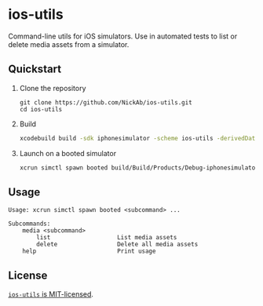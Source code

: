 # ios-utils

Command-line utils for iOS simulators. Use in automated tests to list or delete media assets from a simulator.


## Quickstart

1. Clone the repository
    ```basg
    git clone https://github.com/NickAb/ios-utils.git
    cd ios-utils
    ```
2. Build
    ```bash
    xcodebuild build -sdk iphonesimulator -scheme ios-utils -derivedDataPath ./build
    ```
3. Launch on a booted simulator
    ```bash
    xcrun simctl spawn booted build/Build/Products/Debug-iphonesimulator/ios-utils.app/ios-utils help
    ```


## Usage

```
Usage: xcrun simctl spawn booted <subcommand> ...

Subcommands:
    media <subcommand>         
        list                   List media assets
        delete                 Delete all media assets
    help                       Print usage
```

## License

[`ios-utils` is MIT-licensed](LICENSE).
